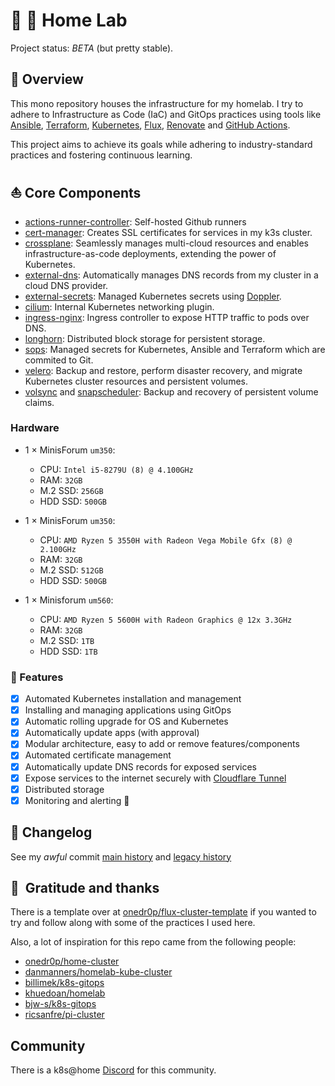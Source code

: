 # 🏡 🧪 Home Lab

Project status: _BETA_ (but pretty stable).

## 📖 Overview

This mono repository houses the infrastructure for my homelab. I try to adhere to Infrastructure as Code (IaC) and GitOps practices using tools like [Ansible](https://www.ansible.com/), [Terraform](https://www.terraform.io/), [Kubernetes](https://kubernetes.io/), [Flux](https://github.com/fluxcd/flux2), [Renovate](https://github.com/renovatebot/renovate) and [GitHub Actions](https://github.com/features/actions).

This project aims to achieve its goals while adhering to industry-standard practices and fostering continuous learning.

## ⛵ Core Components

+ [actions-runner-controller](https://github.com/actions/actions-runner-controller): Self-hosted Github runners
+ [cert-manager](https://cert-manager.io/docs/): Creates SSL certificates for services in my k3s cluster.
+ [crossplane](https://www.crossplane.io): Seamlessly manages multi-cloud resources and enables infrastructure-as-code deployments, extending the power of Kubernetes.
+ [external-dns](https://github.com/kubernetes-sigs/external-dns): Automatically manages DNS records from my cluster in a cloud DNS provider.
+ [external-secrets](https://github.com/external-secrets/external-secrets/): Managed Kubernetes secrets using [Doppler](https://www.doppler.com).
+ [cilium](https://cilium.io/get-started/): Internal Kubernetes networking plugin.
+ [ingress-nginx](https://github.com/kubernetes/ingress-nginx/): Ingress controller to expose HTTP traffic to pods over DNS.
+ [longhorn](https://longhorn.io): Distributed block storage for persistent storage.
+ [sops](https://github.com/mozilla/sops): Managed secrets for Kubernetes, Ansible and Terraform which are commited to Git.
+ [velero](https://velero.io): Backup and restore, perform disaster recovery, and migrate Kubernetes cluster resources and persistent volumes.
+ [volsync](https://volsync.readthedocs.io/en/stable/) and [snapscheduler](https://backube.github.io/snapscheduler/): Backup and recovery of persistent volume claims.

### Hardware

- 1 × MinisForum `um350`:
    - CPU: `Intel i5-8279U (8) @ 4.100GHz`
    - RAM: `32GB`
    - M.2 SSD: `256GB`
    - HDD SSD: `500GB`

- 1 × MinisForum `um350`:
    - CPU: `AMD Ryzen 5 3550H with Radeon Vega Mobile Gfx (8) @ 2.100GHz`
    - RAM: `32GB`
    - M.2 SSD: `512GB`
    - HDD SSD: `500GB`

- 1 × Minisforum `um560`:
    - CPU: `AMD Ryzen 5 5600H with Radeon Graphics @ 12x 3.3GHz`
    - RAM: `32GB`
    - M.2 SSD: `1TB`
    - HDD SSD: `1TB`

### 🚧 Features

- [x] Automated Kubernetes installation and management
- [x] Installing and managing applications using GitOps
- [x] Automatic rolling upgrade for OS and Kubernetes
- [x] Automatically update apps (with approval)
- [x] Modular architecture, easy to add or remove features/components
- [x] Automated certificate management
- [x] Automatically update DNS records for exposed services
- [x] Expose services to the internet securely with [Cloudflare Tunnel](https://www.cloudflare.com/products/tunnel/)
- [x] Distributed storage
- [x] Monitoring and alerting 🚧

## 📜 Changelog

See my _awful_ commit [main history](https://github.com/oscaromeu/home-ops/commits/main) and [legacy history](https://github.com/oscaromeu/home-ops/commits/feature/legacy)

## :handshake:&nbsp; Gratitude and thanks

There is a template over at [onedr0p/flux-cluster-template](https://github.com/onedr0p/flux-cluster-template) if you wanted to try and follow along with some of the practices I used here.

Also, a lot of inspiration for this repo came from the following people:

- [onedr0p/home-cluster](https://github.com/onedr0p/home-cluster)
- [danmanners/homelab-kube-cluster](https://github.com/danmanners/homelab-kube-cluster)
- [billimek/k8s-gitops](https://github.com/billimek/k8s-gitops)
- [khuedoan/homelab](https://github.com/khuedoan/homelab)
- [bjw-s/k8s-gitops](https://github.com/bjw-s/k8s-gitops)
- [ricsanfre/pi-cluster](https://github.com/ricsanfre/pi-cluster)


## Community

There is a k8s@home [Discord](https://discord.gg/7PbmHRK) for this community.
